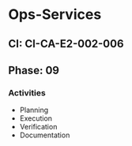 # Ops-Services

## CI: CI-CA-E2-002-006
## Phase: 09

### Activities
- Planning
- Execution
- Verification
- Documentation
